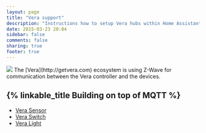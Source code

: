 ```yaml
---
layout: page
title: "Vera support"
description: "Instructions how to setup Vera hubs within Home Assistant."
date: 2015-03-23 20:04
sidebar: false
comments: false
sharing: true
footer: true
---
```


<img src='/images/supported_brands/vera.png' class='brand pull-right' />
The [Vera](http://getvera.com) ecosystem is using Z-Wave for communication between the Vera controller and the devices.

## {% linkable_title Building on top of MQTT %}

 - [Vera Sensor](/components/sensor.vera.html)
 - [Vera Switch](/components/switch.vera.html)
 - [Vera Light](/components/light.vera.html)
